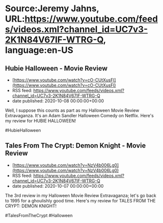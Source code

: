 # Source:Jeremy Jahns, URL:https://www.youtube.com/feeds/videos.xml?channel_id=UC7v3-2K1N84V67IF-WTRG-Q, language:en-US

## Hubie Halloween - Movie Review
 - [https://www.youtube.com/watch?v=cO-CUtXusFI](https://www.youtube.com/watch?v=cO-CUtXusFI)
 - RSS feed: https://www.youtube.com/feeds/videos.xml?channel_id=UC7v3-2K1N84V67IF-WTRG-Q
 - date published: 2020-10-08 00:00:00+00:00

Well, I suppose this counts as part as my Halloween Movie Review Extravaganza. It's an Adam Sandler Halloween Comedy on Netflix. Here's my review for HUBIE HALLOWEEN!

#HubieHalloween

## Tales From The Crypt: Demon Knight - Movie Review
 - [https://www.youtube.com/watch?v=NzV4b006Lg0](https://www.youtube.com/watch?v=NzV4b006Lg0)
 - RSS feed: https://www.youtube.com/feeds/videos.xml?channel_id=UC7v3-2K1N84V67IF-WTRG-Q
 - date published: 2020-10-07 00:00:00+00:00

The 3rd review in my Halloween Movie Review Extravaganza; let's go back to 1995 for a ghoulishly good time. Here's my review for TALES FROM THE CRYPT: DEMON KNIGHT!

#TalesFromTheCrypt #Halloween

